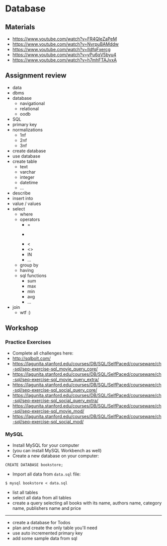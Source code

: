 # Database

## Materials
- https://www.youtube.com/watch?v=FR4QIeZaPeM
- https://www.youtube.com/watch?v=NvrpuBAMddw
- https://www.youtube.com/watch?v=IIdfqFxercg
- https://www.youtube.com/watch?v=yPu6qV5byu4
- https://www.youtube.com/watch?v=h7mhFTAJvxA

## Assignment review
- data
- dbms
- database
    - navigational
    - relational
    - oodb
- SQL
- primary key
- normalizations
    - 1nf
    - 2nf
    - 3nf
- create database
- use database
- create table
    - text
    - varchar
    - integer
    - datetime
    - ...
- describe
- insert into
- value / values
- select
    - where
    - operators
        - =
        - >
        - <
        - <>
        - IN
        - ...
    - group by
    - having
    - sql functions
        - sum
        - max
        - min
        - avg
        - ...
- join
    - wtf :)

## Workshop

### Practice Exercises
- Complete all challenges here:
- http://sqlbolt.com/
- https://lagunita.stanford.edu/courses/DB/SQL/SelfPaced/courseware/ch-sql/seq-exercise-sql_movie_query_core/
- https://lagunita.stanford.edu/courses/DB/SQL/SelfPaced/courseware/ch-sql/seq-exercise-sql_movie_query_extra/
- https://lagunita.stanford.edu/courses/DB/SQL/SelfPaced/courseware/ch-sql/seq-exercise-sql_social_query_core/
- https://lagunita.stanford.edu/courses/DB/SQL/SelfPaced/courseware/ch-sql/seq-exercise-sql_social_query_extra/
- https://lagunita.stanford.edu/courses/DB/SQL/SelfPaced/courseware/ch-sql/seq-exercise-sql_movie_mod/
- https://lagunita.stanford.edu/courses/DB/SQL/SelfPaced/courseware/ch-sql/seq-exercise-sql_social_mod/

### MySQL
- Install MySQL for your computer
- (you can install MySQL Workbench as well)
- Create a new database on your computer:
```mysql
CREATE DATABASE bookstore;
```
- Import all data from `data.sql` file:
```
$ mysql bookstore < data.sql
```
- list all tables
- select all data from all tables
- create a query selecting all books with its name, authors name, category name, publishers name and price
---
- create a database for Todos
- plan and create the only table you'll need
- use auto incremented primary key
- add some sample data from sql
